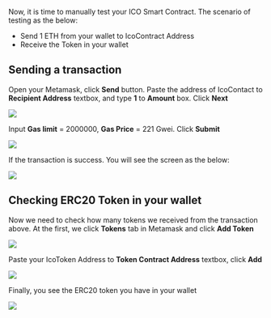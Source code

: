 Now, it is time to manually test your ICO Smart Contract.
The scenario of testing as the below:
- Send 1 ETH from your wallet to IcoContract Address
- Receive the Token in your wallet

## Sending a transaction

Open your Metamask, click **Send** button. Paste the address of IcoContact to **Recipient Address** textbox, and type **1** to **Amount** box. Click **Next**

![](https://raw.githubusercontent.com/thanhson1085/DemoCoin/master/images/6.JPG)


Input **Gas limit** = 2000000, **Gas Price** = 221 Gwei. Click **Submit**

![](https://raw.githubusercontent.com/thanhson1085/DemoCoin/master/images/7.JPG)

If the transaction is success. You will see the screen as the below:

![](https://raw.githubusercontent.com/thanhson1085/DemoCoin/master/images/8.JPG)

## Checking ERC20 Token in your wallet

Now we need to check how many tokens we received from the transaction above. At the first, we click **Tokens** tab in Metamask and click **Add Token**

![](https://raw.githubusercontent.com/thanhson1085/DemoCoin/master/images/9.JPG)

Paste your IcoToken Address to **Token Contract Address** textbox, click **Add**

![](https://raw.githubusercontent.com/thanhson1085/DemoCoin/master/images/10.JPG)

Finally, you see the ERC20 token you have in your wallet

![](https://raw.githubusercontent.com/thanhson1085/DemoCoin/master/images/11.JPG)
